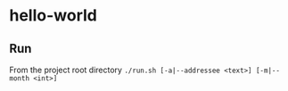 # hello-world

## Run

From the project root directory `./run.sh [-a|--addressee <text>] [-m|--month <int>]`

